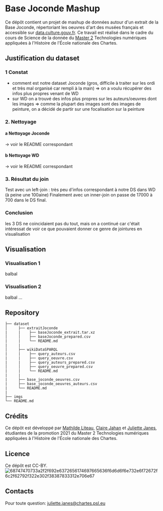 # Base Joconde Mashup

Ce dépôt contient un projet de mashup de données autour d'un extrait de la Base Joconde, répertoriant les oeuvres d'art des musées français et accessible sur
[data.culture.gouv.fr](https://data.culture.gouv.fr/explore/dataset/base-joconde-extrait/information/). Ce travail est réalisé dans le cadre du cours de Science de la donnée du [Master 2](http://www.chartes.psl.eu/fr/cursus/master-technologies-numeriques-appliquees-histoire) Technologies numériques appliquées à l'Histoire de l'École nationale des Chartes.

## Justification du dataset 
### 1 Constat
- comment est notre dataset Joconde (gros, difficile à traiter sur les ordi et très mal organisé car rempli à la main) => on a voulu récupérer des infos plus propres venant de WD
- sur WD on a trouvé des infos plus propres sur les auteurs/oeuvres dont les images => comme la plupart des images sont des images de peinture, on a décidé de partir sur une focalisation sur la peinture
### 2. Nettoyage
#### a Nettoyage Joconde 
-> voir le README correspondant
#### b Nettoyage WD
-> voir le README correspondant
### 3. Résultat du join
Test avec un left-join : très peu d'infos correspondant à notre DS dans WD (à peine une 100aine)
Finalement avec un inner-join on passe de 17000 à 700 dans le DS final.

### Conclusion
les 3 DS ne coincidaient pas du tout, mais on a continué car c'était intéressat de voir ce que pouvaient donner ce genre de jointures en visualisation

## Visualisation
### Visualisation 1
balbal
### Visualisation 2
balbal
...

## Repository
```
├── dataset
│     ├── extraitJoconde
|     |    ├── baseJoconde_extrait.tar.xz
│     │    ├── baseJoconde_prepared.csv 
|     |    └── README.md
|     |
│     ├── wikiDataSPARQL
|     |    ├── query_auteurs.csv
|     |    ├── query_oeuvre.csv
|     |    ├── query_auteurs_prepared.csv
│     │    ├── query_oeuvre_prepared.csv
|     |    └── README.md
|     |
|     ├── base_joconde_oeuvres.csv
|     ├── base_joconde_oeuvres_auteurs.csv
|     └── README.md
|
├── imgs
└── README.md
```
## Crédits
Ce dépôt est développé par [Mathilde Liteau](http://github.com/mathildeliteau), [Claire Jahan](http://github.com/Heresta) et [Juliette Janes](http://github.com/Juliettejns), étudiantes de la promotion 2021 du Master 2 Technologies numériques appliquées à l'Histoire de l'École nationale des Chartes.

## Licence
Ce dépôt est CC-BY.</br>
![68747470733a2f2f692e6372656174697665636f6d6d6f6e732e6f72672f6c2f62792f322e302f38387833312e706e67](https://user-images.githubusercontent.com/56683417/115525743-a78d2400-a28f-11eb-8e45-4b6e3265a527.png)

## Contacts
Pour toute question: juliette.janes@chartes.psl.eu 
